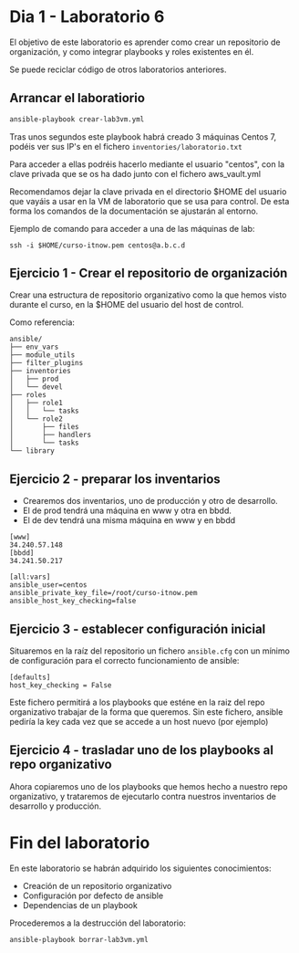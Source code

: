 # Dia 1 - Laboratorio 6

El objetivo de este laboratorio es aprender como crear un repositorio de organización, y como 
integrar playbooks y roles existentes en él.

Se puede reciclar código de otros laboratorios anteriores.


## Arrancar el laboratiorio

```bash
ansible-playbook crear-lab3vm.yml
```

Tras unos segundos este playbook habrá creado 3 máquinas Centos 7, podéis ver sus IP's en el
fichero ```inventories/laboratorio.txt```

Para acceder a ellas podréis hacerlo mediante el usuario "centos", con la clave privada que
se os ha dado junto con el fichero aws_vault.yml

Recomendamos dejar la clave privada en el directorio $HOME del usuario que vayáis a usar
en la VM de laboratorio que se usa para control. De esta forma los comandos de la documentación
se ajustarán al entorno.

Ejemplo de comando para acceder a una de las máquinas de lab:

```ssh -i $HOME/curso-itnow.pem centos@a.b.c.d```

## Ejercicio 1 - Crear el repositorio de organización

Crear una estructura de repositorio organizativo como la que hemos visto durante el curso, en la $HOME 
del usuario del host de control.

Como referencia:

```
ansible/
├── env_vars
├── module_utils
├── filter_plugins
├── inventories
│   ├── prod
│   └── devel
├── roles
│   ├── role1
│   │   └── tasks
│   └── role2
│       ├── files
│       ├── handlers
│       └── tasks
└── library
```

## Ejercicio 2 - preparar los inventarios

- Crearemos dos inventarios, uno de producción y otro de desarrollo. 
- El de prod tendrá una máquina en www y otra en bbdd. 
- El de dev tendrá una misma máquina en www y en bbdd

```
[www]
34.240.57.148
[bbdd]
34.241.50.217

[all:vars]
ansible_user=centos
ansible_private_key_file=/root/curso-itnow.pem
ansible_host_key_checking=false
```

## Ejercicio 3 - establecer configuración inicial

Situaremos en la raíz del repositorio un fichero ```ansible.cfg``` con un mínimo de configuración
para el correcto funcionamiento de ansible:

```
[defaults]
host_key_checking = False
```

Este fichero permitirá a los playbooks que esténe en la raiz del repo organizativo trabajar de la forma 
 que queremos. Sin este fichero, ansible pediría la key cada vez que se accede a un host nuevo (por ejemplo)

## Ejercicio 4 - trasladar uno de los playbooks al repo organizativo

Ahora copiaremos uno de los playbooks que hemos hecho a nuestro repo organizativo, 
y trataremos de ejecutarlo contra nuestros inventarios de desarrollo y producción.



# Fin del laboratorio

En este laboratorio se habrán adquirido los siguientes conocimientos:
- Creación de un repositorio organizativo
- Configuración por defecto de ansible
- Dependencias de un playbook

Procederemos a la destrucción del laboratorio:

```bash
ansible-playbook borrar-lab3vm.yml
```